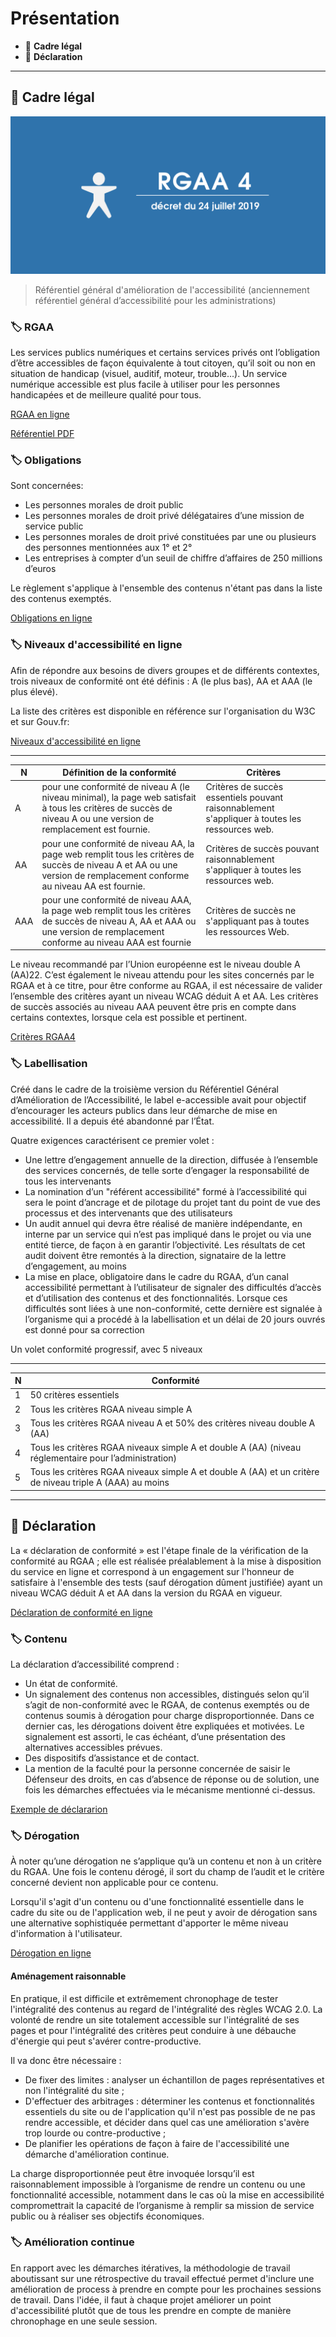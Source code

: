 # Présentation

*  🔖 **Cadre légal**
*  🔖 **Déclaration**

___

## 📑 Cadre légal

![image](https://raw.githubusercontent.com/seeren-training/RGAA/master/wiki/resources/rgaa-4.png)

> Référentiel général d'amélioration de l'accessibilité (anciennement référentiel général d’accessibilité pour les administrations)

### 🏷️ **RGAA**

Les services publics numériques et certains services privés ont l’obligation d’être accessibles de façon équivalente à tout citoyen, qu’il soit ou non en situation de handicap (visuel, auditif, moteur, trouble...). Un service numérique accessible est plus facile à utiliser pour les personnes handicapées et de meilleure qualité pour tous.

[RGAA en ligne](https://www.numerique.gouv.fr/publications/rgaa-accessibilite/)

[Référentiel PDF](https://www.numerique.gouv.fr/uploads/rgaa/RGAA-v4.1.pdf)

### 🏷️ **Obligations**

Sont concernées:
* Les personnes morales de droit public
* Les personnes morales de droit privé délégataires d’une mission de service public
* Les personnes morales de droit privé constituées par une ou plusieurs des personnes mentionnées aux 1° et 2° 
* Les entreprises à compter d’un seuil de chiffre d’affaires de 250 millions d’euros

Le règlement s'applique à l'ensemble des contenus n'étant pas dans la liste des contenus exemptés.

[Obligations en ligne](https://www.numerique.gouv.fr/publications/rgaa-accessibilite/obligations/#contenu)


### 🏷️ **Niveaux d'accessibilité en ligne**

Afin de répondre aux besoins de divers groupes et de différents contextes, trois niveaux de conformité ont été définis : A (le plus bas), AA et AAA (le plus élevé).

La liste des critères est disponible en référence sur l'organisation du W3C et sur Gouv.fr:

[Niveaux d'accessibilité en ligne](https://www.w3.org/Translations/NOTE-UNDERSTANDING-WCAG20-fr/NOTE-UNDERSTANDING-WCAG20-fr-20110706/conformance.html#uc-conformance-requirements-head)

___

|N|Définition de la conformité|Critères|
|-|-|-|
|A|pour une conformité de niveau A (le niveau minimal), la page web satisfait à tous les critères de succès de niveau A ou une version de remplacement est fournie.|Critères de succès essentiels pouvant raisonnablement s'appliquer à toutes les ressources web.|
|AA|pour une conformité de niveau AA, la page web remplit tous les critères de succès de niveau A et AA ou une version de remplacement conforme au niveau AA est fournie.|Critères de succès pouvant raisonnablement s'appliquer à toutes les ressources web.|
|AAA|pour une conformité de niveau AAA, la page web remplit tous les critères de succès de niveau A, AA et AAA ou une version de remplacement conforme au niveau AAA est fournie|Critères de succès ne s'appliquant pas à toutes les ressources Web.|

Le niveau recommandé par l’Union européenne est le niveau double A (AA)22. C’est également le niveau attendu pour les sites concernés par le RGAA et à ce titre, pour être conforme au RGAA, il est nécessaire de valider l’ensemble des critères ayant un niveau WCAG déduit A et AA. Les critères de succès associés au niveau AAA peuvent être pris en compte dans certains contextes, lorsque cela est possible et pertinent.

[Critères RGAA4](https://www.numerique.gouv.fr/publications/rgaa-accessibilite/methode/criteres/#contenu)

### 🏷️ **Labellisation**

Créé dans le cadre de la troisième version du Référentiel Général d’Amélioration de l’Accessibilité, le label e-accessible avait pour objectif d’encourager les acteurs publics dans leur démarche de mise en accessibilité. Il a depuis été abandonné par l’État.

Quatre exigences caractérisent ce premier volet :
* Une lettre d’engagement annuelle de la direction, diffusée à l’ensemble des services concernés, de telle sorte d’engager la responsabilité de tous les intervenants
* La nomination d’un "référent accessibilité" formé à l’accessibilité qui sera le point d’ancrage et de pilotage du projet tant du point de vue des processus et des intervenants que des utilisateurs
* Un audit annuel qui devra être réalisé de manière indépendante, en interne par un service qui n’est pas impliqué dans le projet ou via une entité tierce, de façon à en garantir l’objectivité. Les résultats de cet audit doivent être remontés à la direction, signataire de la lettre d’engagement, au moins
* La mise en place, obligatoire dans le cadre du RGAA, d’un canal accessibilité permettant à l’utilisateur de signaler des difficultés d’accès et d’utilisation des contenus et des fonctionnalités. Lorsque ces difficultés sont liées à une non-conformité, cette dernière est signalée à l’organisme qui a procédé à la labellisation et un délai de 20 jours ouvrés est donné pour sa correction

Un volet conformité progressif, avec 5 niveaux

___

|N|Conformité|
|-|-|
|1|50 critères essentiels|
|2|Tous les critères RGAA niveau simple A|
|3|Tous les critères RGAA niveau A et 50% des critères niveau double A (AA)|
|4|Tous les critères RGAA niveaux simple A et double A (AA) (niveau réglementaire pour l’administration)|
|5|Tous les critères RGAA niveaux simple A et double A (AA) et un critère de niveau triple A (AAA) au moins|

___

## 📑 Déclaration

La « déclaration de conformité » est l'étape finale de la vérification de la conformité au RGAA ; elle est réalisée préalablement à la mise à disposition du service en ligne et correspond à un engagement sur l'honneur de satisfaire à l'ensemble des tests (sauf dérogation dûment justifiée) ayant un niveau WCAG déduit A et AA dans la version du RGAA en vigueur.

[Déclaration de conformité en ligne](https://references.modernisation.gouv.fr/rgaa-accessibilite/guide-accompagnement-RGAA.html#Declaration-de-conformite)

### 🏷️ **Contenu**

La déclaration d’accessibilité comprend :

* Un état de conformité.
* Un signalement des contenus non accessibles, distingués selon qu’il s’agit de non-conformité avec le RGAA, de contenus exemptés ou de contenus soumis à dérogation pour charge disproportionnée. Dans ce dernier cas, les dérogations doivent être expliquées et motivées. Le signalement est assorti, le cas échéant, d’une présentation des alternatives accessibles prévues.
* Des dispositifs d’assistance et de contact.
* La mention de la faculté pour la personne concernée de saisir le Défenseur des droits, en cas d’absence de réponse ou de solution, une fois les démarches effectuées via le mécanisme mentionné ci-dessus.

[Exemple de déclararion](https://www.francecompetences.fr/declaration-de-conformite-au-rgaa-3-0/)

### 🏷️ **Dérogation**

À noter qu’une dérogation ne s’applique qu’à un contenu et non à un critère du RGAA. Une fois le contenu dérogé, il sort du champ de l’audit et le critère concerné devient non applicable pour ce contenu.

Lorsqu'il s'agit d'un contenu ou d'une fonctionnalité essentielle dans le cadre du site ou de l'application web, il ne peut y avoir de dérogation sans une alternative sophistiquée permettant d'apporter le même niveau d'information à l'utilisateur.

[Dérogation en ligne](https://www.numerique.gouv.fr/publications/rgaa-accessibilite/obligations/#d%C3%A9rogation-pour-charge-disproportionn%C3%A9e)

#### **Aménagement raisonnable**

En pratique, il est difficile et extrêmement chronophage de tester l'intégralité des contenus au regard de l'intégralité des règles WCAG 2.0. La volonté de rendre un site totalement accessible sur l'intégralité de ses pages et pour l'intégralité des critères peut conduire à une débauche d'énergie qui peut s'avérer contre-productive.

Il va donc être nécessaire :

* De fixer des limites : analyser un échantillon de pages représentatives et non l'intégralité du site ;
* D'effectuer des arbitrages : déterminer les contenus et fonctionnalités essentiels du site ou de l'application qu'il n'est pas possible de ne pas rendre accessible, et décider dans quel cas une amélioration s'avère trop lourde ou contre-productive ;
* De planifier les opérations de façon à faire de l'accessibilité une démarche d'amélioration continue.

La charge disproportionnée peut être invoquée lorsqu’il est raisonnablement impossible à l’organisme de rendre un contenu ou une fonctionnalité accessible, notamment dans le cas où la mise en accessibilité compromettrait la capacité de l’organisme à remplir sa mission de service public ou à réaliser ses objectifs économiques.

### 🏷️ **Amélioration continue**

En rapport avec les démarches itératives, la méthodologie de travail aboutissant sur une rétrospective du travail effectué permet d'inclure une amélioration de process à prendre en compte pour les prochaines sessions de travail. Dans l'idée, il faut à chaque projet améliorer un point d'accessibilité plutôt que de tous les prendre en compte de manière chronophage en une seule session.